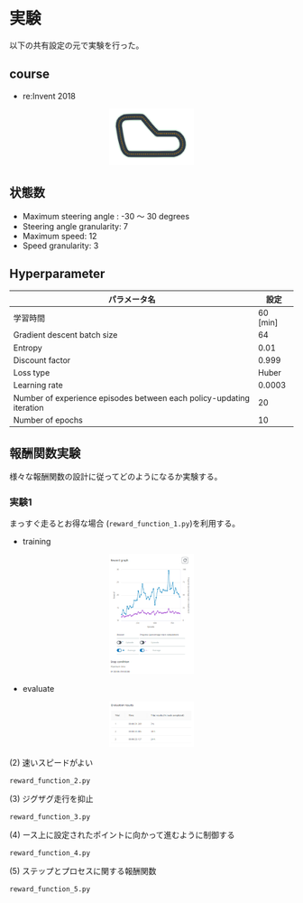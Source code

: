 # 実験
以下の共有設定の元で実験を行った。
## course
* re:Invent 2018

<p align="center">
<img src="images/course.png" width="150px">
</p>

## 状態数
* Maximum steering angle : -30 ～ 30 degrees
* Steering angle granularity: 7
* Maximum speed: 12
* Speed granularity: 3

## Hyperparameter
| パラメータ名 | 設定 |
----|---- 
| 学習時間 | 60 [min] |
| Gradient descent batch size | 64 |
| Entropy | 0.01 |
| Discount factor | 0.999|
| Loss type | Huber|
| Learning rate| 0.0003|
| Number of experience episodes between each policy-updating iteration| 20|
| Number of epochs|10|

## 報酬関数実験
様々な報酬関数の設計に従ってどのようになるか実験する。
### 実験1
まっすぐ走るとお得な場合 (`reward_function_1.py`)を利用する。
* training
<p align="center">
<img src="images/train1.png" width="150px">
</p>

* evaluate
<p align="center">
<img src="images/eval1.png" width="150px">
</p>


(2) 速いスピードがよい
```
reward_function_2.py
```
(3) ジグザグ走行を抑止
```
reward_function_3.py
```
(4) ース上に設定されたポイントに向かって進むように制御する
```
reward_function_4.py
```
(5) ステップとプロセスに関する報酬関数
```
reward_function_5.py
```
